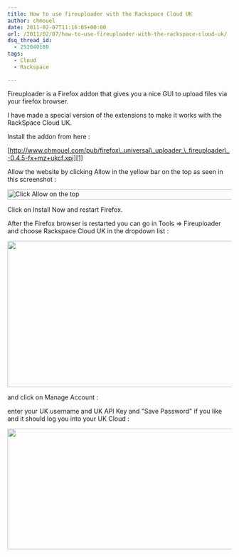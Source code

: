 ```yaml
---
title: How to use fireuploader with the Rackspace Cloud UK
author: chmouel
date: 2011-02-07T11:16:05+00:00
url: /2011/02/07/how-to-use-fireuploader-with-the-rackspace-cloud-uk/
dsq_thread_id:
  - 252040189
tags:
  - Cloud
  - Rackspace

---
```

Fireuploader is a Firefox addon that gives you a nice GUI to upload files via your firefox browser.

I have made a special version of the extensions to make it works with the RackSpace Cloud UK.

Install the addon from here :

[http://www.chmouel.com/pub/firefox\_universal\_uploader_\_fireuploader\_-0.4.5-fx+mz+ukcf.xpi][1]

Allow the website by clicking Allow in the yellow bar on the top as seen in this screenshot :

[<img loading="lazy" src="/wp-content/uploads/2011/02/Click-Allow-on-the-top-1024x37.png" alt="Click Allow on the top" title="Click Allow on the top" width="640" height="23" class="aligncenter size-large wp-image-412" srcset="https://blog.chmouel.com/wp-content/uploads/2011/02/Click-Allow-on-the-top-1024x37.png 1024w, https://blog.chmouel.com/wp-content/uploads/2011/02/Click-Allow-on-the-top-300x11.png 300w, https://blog.chmouel.com/wp-content/uploads/2011/02/Click-Allow-on-the-top.png 1920w" sizes="(max-width: 640px) 100vw, 640px" />][2]

Click on Install Now and restart Firefox.

After the Firefox browser is restarted you can go in Tools => Fireuploader and choose Rackspace Cloud UK in the dropdown list :

[<img loading="lazy" src="/wp-content/uploads/2011/02/Screenshot-Fire-Universal-Uploader-Mozilla-Firefox-1024x525.png" alt="" title="Screenshot-Fire-Universal Uploader - Mozilla Firefox" width="640" height="328" class="aligncenter size-large wp-image-418" srcset="https://blog.chmouel.com/wp-content/uploads/2011/02/Screenshot-Fire-Universal-Uploader-Mozilla-Firefox-1024x525.png 1024w, https://blog.chmouel.com/wp-content/uploads/2011/02/Screenshot-Fire-Universal-Uploader-Mozilla-Firefox-300x153.png 300w, https://blog.chmouel.com/wp-content/uploads/2011/02/Screenshot-Fire-Universal-Uploader-Mozilla-Firefox.png 1321w" sizes="(max-width: 640px) 100vw, 640px" />][3]

and click on Manage Account :

enter your UK username and UK API Key and "Save Password" if you like and it should log you into your UK Cloud :

[<img loading="lazy" src="/wp-content/uploads/2011/02/Screenshot-1024x435.png" alt="" title="Rackspace UK Cloud" width="640" height="271" class="aligncenter size-large wp-image-420" srcset="https://blog.chmouel.com/wp-content/uploads/2011/02/Screenshot-1024x435.png 1024w, https://blog.chmouel.com/wp-content/uploads/2011/02/Screenshot-300x127.png 300w, https://blog.chmouel.com/wp-content/uploads/2011/02/Screenshot.png 1842w" sizes="(max-width: 640px) 100vw, 640px" />][4]

 [1]: http://www.chmouel.com/pub/firefox_universal_uploader__fireuploader_-0.4.5-fx+mz+ukcf.xpi
 [2]: /wp-content/uploads/2011/02/Click-Allow-on-the-top.png
 [3]: /wp-content/uploads/2011/02/Screenshot-Fire-Universal-Uploader-Mozilla-Firefox.png
 [4]: /wp-content/uploads/2011/02/Screenshot.png